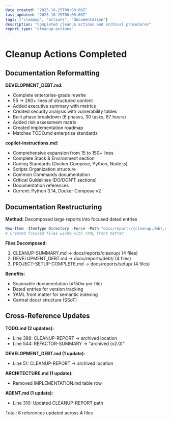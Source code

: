 ```yaml
---
date_created: "2025-10-25T00:00:00Z"
last_updated: "2025-10-25T00:00:00Z"
tags: ["cleanup", "actions", "documentation"]
description: "Completed cleanup actions and archival procedures"
report_type: "cleanup-actions"
---
```

# Cleanup Actions Completed

## Documentation Reformatting

**DEVELOPMENT_DEBT.md:**
- Complete enterprise-grade rewrite
- 55 → 260+ lines of structured content
- Added executive summary with metrics
- Created security analysis with vulnerability tables
- Built phase breakdown (6 phases, 30 tasks, 87 hours)
- Added risk assessment matrix
- Created implementation roadmap
- Matches TODO.md enterprise standards

**copilot-instructions.md:**
- Comprehensive expansion from 15 to 150+ lines
- Complete Stack & Environment section
- Coding Standards (Docker Compose, Python, Node.js)
- Scripts Organization structure
- Common Commands documentation
- Critical Guidelines (DO/DON'T sections)
- Documentation references
- Current: Python 3.14, Docker Compose v2

## Documentation Restructuring

**Method:** Decomposed large reports into focused dated entries
```powershell
New-Item -ItemType Directory -Force -Path "docs/reports/{cleanup,debt,setup}"
# Created focused files ≤150w with YAML front matter
```

**Files Decomposed:**
1. CLEANUP-SUMMARY.md → docs/reports/cleanup/ (4 files)
2. DEVELOPMENT_DEBT.md → docs/reports/debt/ (4 files)
3. PROJECT-SETUP-COMPLETE.md → docs/reports/setup/ (4 files)

**Benefits:**
- Scannable documentation (≤150w per file)
- Dated entries for version tracking
- YAML front matter for semantic indexing
- Central docs/ structure (SSoT)

## Cross-Reference Updates

**TODO.md (2 updates):**
- Line 388: CLEANUP-REPORT → archived location
- Line 544: REFACTOR-SUMMARY → "archived (v2.0)"

**DEVELOPMENT_DEBT.md (1 update):**
- Line 51: CLEANUP-REPORT → archived location

**ARCHITECTURE.md (1 update):**
- Removed IMPLEMENTATION.md table row

**AGENT.md (1 update):**
- Line 310: Updated CLEANUP-REPORT path

Total: 6 references updated across 4 files
